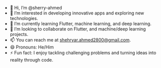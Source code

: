 - 👋 Hi, I’m @sherry-ahmed
- 👀 I’m interested in developing innovative apps and exploring new technologies.
- 🌱 I’m currently learning Flutter, machine learning, and deep learning.
- 💞️ I’m looking to collaborate on  Flutter, and machine/deep learning projects.
- 📫 You can reach me at shehryar.ahmed2800@gmail.com.
- 😄 Pronouns: He/Him
- ⚡ Fun fact: I enjoy tackling challenging problems and turning ideas into reality through code.

<!---
sherry-ahmed/sherry-ahmed is a ✨ special ✨ repository because its `README.md` (this file) appears on your GitHub profile.
You can click the Preview link to take a look at your changes.
--->

